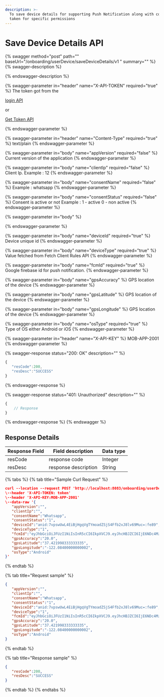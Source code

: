 ```yaml
---
description: >-
  To save device details for supporting Push Notification along with consent
  taken for specific permissions
---
```


# Save Device Details API



{% swagger method="post" path="" baseUrl="<domain>/onboarding/userDevice/saveDeviceDetails/v1 " summary="" %}
{% swagger-description %}

{% endswagger-description %}

{% swagger-parameter in="header" name="X-API-TOKEN" required="true" %}
The token got from the 

[login API](../authentication-and-authorization/login-api.md)

 or 

[Get Token API](../../common-apis/get-app-token-api.md)


{% endswagger-parameter %}

{% swagger-parameter in="header" name="Content-Type" required="true" %}
text/plain
{% endswagger-parameter %}

{% swagger-parameter in="body" name="appVersion" required="false" %}
Current version of the application
{% endswagger-parameter %}

{% swagger-parameter in="body" name="clientIp" required="false" %}
Client Ip. Example : 12
{% endswagger-parameter %}

{% swagger-parameter in="body" name="consentName" required="false" %}
Example : whatsapp
{% endswagger-parameter %}

{% swagger-parameter in="body" name="consentStatus" required="false" %}
Consent is active or not Example : 1 - active 0 - non active
{% endswagger-parameter %}

{% swagger-parameter in="body" %}

{% endswagger-parameter %}

{% swagger-parameter in="body" name="deviceId" required="true" %}
Device unique id
{% endswagger-parameter %}

{% swagger-parameter in="body" name="deviceType" required="true" %}
Value fetched from Fetch Client Rules API
{% endswagger-parameter %}

{% swagger-parameter in="body" name="fcmId" required="true" %}
Google firebase id for push notification. 
{% endswagger-parameter %}

{% swagger-parameter in="body" name="gpsAccuracy" %}
GPS location of the device
{% endswagger-parameter %}

{% swagger-parameter in="body" name="gpsLatitude" %}
GPS location of the device
{% endswagger-parameter %}

{% swagger-parameter in="body" name="gpsLongitude" %}
GPS location of the device
{% endswagger-parameter %}

{% swagger-parameter in="body" name="osType" required="true" %}
Type of OS either Android or iOS
{% endswagger-parameter %}

{% swagger-parameter in="header" name="X-API-KEY" %}
MOB-APP-2001
{% endswagger-parameter %}

{% swagger-response status="200: OK" description="" %}
```javascript
{
   "resCode":200,
   "resDesc":"SUCCESS"
}
```
{% endswagger-response %}

{% swagger-response status="401: Unauthorized" description="" %}
```javascript
{
    // Response
}
```
{% endswagger-response %}
{% endswagger %}

## Response Details

| Response Field | Field description    | Data type |
| -------------- | -------------------- | --------- |
| resCode        | response code        | Integer   |
| resDesc        | response description | String    |

{% tabs %}
{% tab title="Sample Curl Request" %}
```json
curl --location --request POST 'http://localhost:8083/onboarding/userDevice/saveDeviceDetails/v1' \
\--header 'X-API-TOKEN: token'
\--header 'X-API-KEY:MOB-APP-2001'
\--data-raw '{
   "appVersion":"",
   "clientIp":"",
   "consentName":"Whatsapp",
   "consentStatus":"1",
   "deviceId":"anid:7vpswUwL4EiBjHgqVgTYmoadZSjS4Ffb2xJ8lv69Muc=:fe89",
   "deviceType":"1",
   "fcmId":"eyJhbGciOiJFUzI1NiIsInR5cCI6IkpXVCJ9.eyJhcHBJZCI6IjE6NDc4MzMwOTY1MTQwOmFuZHJvaWQ6NTUxMGQxMGNiM2ZmYjcyZjc0Zjg4MSIsImV4cCI6MTY0NTUwNjQ0NSwiZmlkIjoiZUtMWUVBd2lTNHVfdEJma3J4blBjTCIsInByb2plY3ROdW1iZXIiOjQ3ODMzMDk2NTE0MH0.AB2LPV8wRQIgaRQ06walCsIIlg98E6TEH1MXtlzASbU6Ythn19UBeZ0CIQD992mOVqAjzYXkI7XF_C1aUrLvqXV0MJ9Eu23W5kHJjA",
   "gpsAccuracy":"20.0",
   "gpsLatitude":"37.421998333333335",
   "gpsLongitude":"-122.08400000000002",
   "osType":"Android"
}'
```
{% endtab %}

{% tab title="Request sample" %}
```json
{
   "appVersion":"",
   "clientIp":"",
   "consentName":"Whatsapp",
   "consentStatus":"1",
   "deviceId":"anid:7vpswUwL4EiBjHgqVgTYmoadZSjS4Ffb2xJ8lv69Muc=:fe89",
   "deviceType":"1",
   "fcmId":"eyJhbGciOiJFUzI1NiIsInR5cCI6IkpXVCJ9.eyJhcHBJZCI6IjE6NDc4MzMwOTY1MTQwOmFuZHJvaWQ6NTUxMGQxMGNiM2ZmYjcyZjc0Zjg4MSIsImV4cCI6MTY0NTUwNjQ0NSwiZmlkIjoiZUtMWUVBd2lTNHVfdEJma3J4blBjTCIsInByb2plY3ROdW1iZXIiOjQ3ODMzMDk2NTE0MH0.AB2LPV8wRQIgaRQ06walCsIIlg98E6TEH1MXtlzASbU6Ythn19UBeZ0CIQD992mOVqAjzYXkI7XF_C1aUrLvqXV0MJ9Eu23W5kHJjA",
   "gpsAccuracy":"20.0",
   "gpsLatitude":"37.421998333333335",
   "gpsLongitude":"-122.08400000000002",
   "osType":"Android"
}
```
{% endtab %}

{% tab title="Response sample" %}
```json
{
   "resCode":200,
   "resDesc":"SUCCESS"
}
```
{% endtab %}
{% endtabs %}
